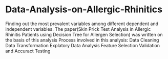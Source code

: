 # Data-Analysis-on-Allergic-Rhinitics
Finding out the most prevalent variables among different dependent and independent variables.
The paper(Skin Prick Test Analysis in Allergic Rhinitis Patients using Decision Tree for Allergen Selection) was written on the basis of this analysis 
Process involved in this analysis:
Data Cleaning
Data Transformation
Explatory Data Analysis
Feature Selection
Validation and
Accuract Testing

